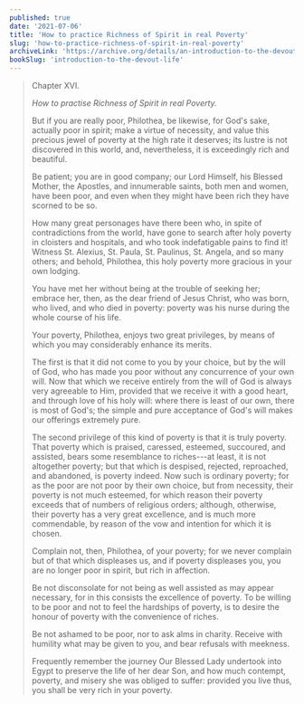 ```yaml
---
published: true
date: '2021-07-06'
title: 'How to practice Richness of Spirit in real Poverty'
slug: 'how-to-practice-richness-of-spirit-in-real-poverty'
archiveLink: 'https://archive.org/details/an-introduction-to-the-devout-life/page/143?view=theater'
bookSlug: 'introduction-to-the-devout-life'
---
```


> Chapter XVI.
>
> *How to practise Richness of Spirit in real Poverty.*
>
> But if you are really poor, Philothea, be likewise, for God's sake, actually poor in spirit; make a virtue of necessity, and value this precious jewel of poverty at the high rate it deserves; its lustre is not discovered in this world, and, nevertheless, it is exceedingly rich and beautiful.
>
> Be patient; you are in good company; our Lord Himself, his Blessed Mother, the Apostles, and innumerable saints, both men and women, have been poor, and even when they might have been rich they have scorned to be so.
>
> How many great personages have there been who, in spite of contradictions from the world, have gone to search after holy poverty in cloisters and hospitals, and who took indefatigable pains to find it! Witness St. Alexius, St. Paula, St. Paulinus, St. Angela, and so many others; and behold, Philothea, this holy poverty more gracious in your own lodging.
>
> You have met her without being at the trouble of seeking her; embrace her, then, as the dear friend of Jesus Christ, who was born, who lived, and who died in poverty: poverty was his nurse during the whole course of his life.
>
> Your poverty, Philothea, enjoys two great privileges, by means of which you may considerably enhance its merits.
>
> The first is that it did not come to you by your choice, but by the will of God, who has made you poor without any concurrence of your own will. Now that which we receive entirely from the will of God is always very agreeable to Him, provided that we receive it with a good heart, and through love of his holy will: where there is least of our own, there is most of God's; the simple and pure acceptance of God's will makes our offerings extremely pure.
>
> The second privilege of this kind of poverty is that it is truly poverty. That poverty which is praised, caressed, esteemed, succoured, and assisted, bears some resemblance to riches---at least, it is not altogether poverty; but that which is despised, rejected, reproached, and abandoned, is poverty indeed. Now such is ordinary poverty; for as the poor are not poor by their own choice, but from necessity, their poverty is not much esteemed, for which reason their poverty exceeds that of numbers of religious orders; although, otherwise, their poverty has a very great excellence, and is much more commendable, by reason of the vow and intention for which it is chosen.
>
> Complain not, then, Philothea, of your poverty; for we never complain but of that which displeases us, and if poverty displeases you, you are no longer poor in spirit, but rich in affection.
>
> Be not disconsolate for not being as well assisted as may appear necessary, for in this consists the excellence of poverty. To be willing to be poor and not to feel the hardships of poverty, is to desire the honour of poverty with the convenience of riches.
>
> Be not ashamed to be poor, nor to ask alms in charity. Receive with humility what may be given to you, and bear refusals with meekness.
>
> Frequently remember the journey Our Blessed Lady undertook into Egypt to preserve the life of her dear Son, and how much contempt, poverty, and misery she was obliged to suffer: provided you live thus, you shall be very rich in your poverty.